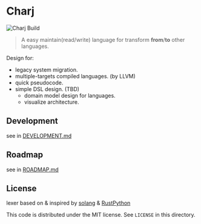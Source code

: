 # Charj

![Charj Build](https://github.com/charj-lang/charj-poc/workflows/Charj%20Build/badge.svg)

> A easy maintain(read/write) language for transform **from**/**to** other languages.

Design for:

 - legacy system migration.
 - multiple-targets compiled languages. (by LLVM)
 - quick pseudocode.
 - simple DSL design. (TBD)
     - domain model design for languages.
     - visualize architecture.

## Development

see in [DEVELOPMENT.md](DEVELOPMENT.md)

## Roadmap

see in [ROADMAP.md](ROADMAP.md)

## License

lexer based on & inspired by [solang](https://github.com/hyperledger-labs/solang) & [RustPython](https://github.com/RustPython/RustPython)

This code is distributed under the MIT license. See `LICENSE` in this directory.
